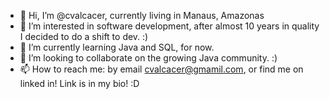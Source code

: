 - 👋 Hi, I’m @cvalcacer, currently living in Manaus, Amazonas
- 👀 I’m interested in software development, after almost 10 years in quality I decided to do a shift to dev. :)
- 🌱 I’m currently learning Java and SQL, for now.
- 💞️ I’m looking to collaborate on the growing Java community. :)
- 📫 How to reach me: by email cvalcacer@gmamil.com, or find me on linked in! Link is in my bio! :D

<!---
cvalcacer/cvalcacer is a ✨ special ✨ repository because its `README.md` (this file) appears on your GitHub profile.
You can click the Preview link to take a look at your changes.
--->
